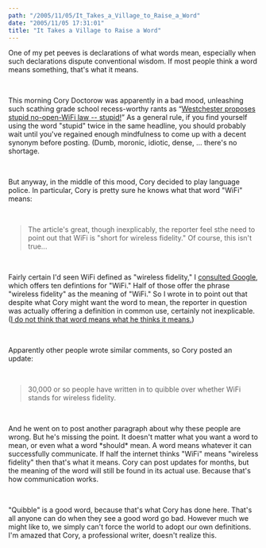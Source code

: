 ```yaml
---
path: "/2005/11/05/It_Takes_a_Village_to_Raise_a_Word" 
date: "2005/11/05 17:31:01" 
title: "It Takes a Village to Raise a Word" 
---
```

<p>One of my pet peeves is declarations of what words mean, especially when such declarations dispute conventional wisdom. If most people think a word means something, that's what it means.</p><br><p>This morning Cory Doctorow was apparently in a bad mood, unleashing such scathing grade school recess-worthy rants as <q><a href="http://www.boingboing.net/2005/11/05/westchester_proposes.html">Westchester proposes stupid no-open-WiFi law -- stupid!</a></q> As a general rule, if you find yourself using the word "stupid" twice in the same headline, you should probably wait until you've regained enough mindfulness to come up with a decent synonym before posting.  (Dumb, moronic, idiotic, dense, ... there's no shortage.</p><br><p>But anyway, in the middle of this mood, Cory decided to play language police. In particular, Cory is pretty sure he knows what that word "WiFi" means:</p><br><blockquote><p>The article's great, though inexplicably, the reporter feel sthe need to point out that WiFi is "short for wireless fidelity." Of course, this isn't true...</p></blockquote><br><p>Fairly certain I'd seen WiFi defined as "wireless fidelity," I <a href="http://www.google.com/search?q=define:wifi">consulted Google</a>, which offers ten defintions for "WiFi." Half of those offer the phrase "wireless fidelity" as the meaning of "WiFi." So I wrote in to point out that despite what Cory might want the word to mean, the reporter in question was actually offering a definition in common use, certainly not inexplicable. (<a href="http://www.imdb.com/title/tt0093779/quotes">I do not think that word means what he thinks it means.</a>)</p><br><p>Apparently other people wrote similar comments, so Cory posted an update:</p><br><blockquote><p>30,000 or so people have written in to quibble over whether WiFi stands for wireless fidelity.</p></blockquote><br><p>And he went on to post another paragraph about why these people are wrong. But he's missing the point. It doesn't matter what you want a word to mean, or even what a word *should* mean. A word means whatever it can successfully communicate. If half the internet thinks "WiFi" means "wireless fidelity" then that's what it means. Cory can post updates for months, but the meaning of the word will still be found in its actual use. Because that's how communication works.</p><br><p>"Quibble" is a good word, because that's what Cory has done here. That's all anyone can do when they see a good word go bad. However much we might like to, we simply can't force the world to adopt our own definitions. I'm amazed that Cory, a professional writer, doesn't realize this.</p>